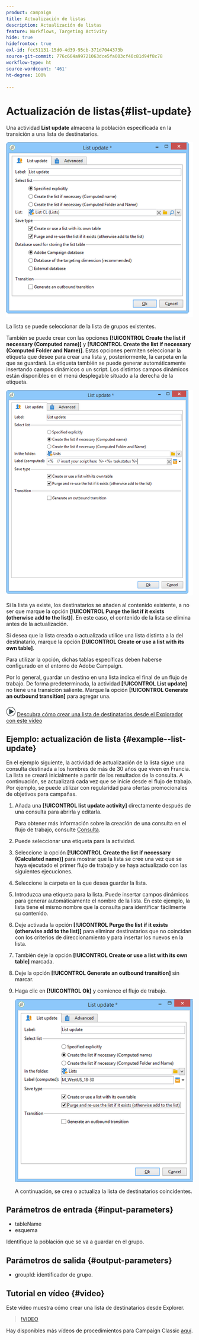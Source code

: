 ```yaml
---
product: campaign
title: Actualización de listas
description: Actualización de listas
feature: Workflows, Targeting Activity
hide: true
hidefromtoc: true
exl-id: fcc51131-15d0-4d39-95cb-371d7044373b
source-git-commit: 776c664a99721063dce5fa003cf40c81d94f8c78
workflow-type: ht
source-wordcount: '461'
ht-degree: 100%

---
```


# Actualización de listas{#list-update}



Una actividad **List update** almacena la población especificada en la transición a una lista de destinatarios.

![](assets/s_user_segmentation_update_group.png)

La lista se puede seleccionar de la lista de grupos existentes.

También se puede crear con las opciones **[!UICONTROL Create the list if necessary (Computed name)]** y **[!UICONTROL Create the list if necessary (Computed Folder and Name)]**. Estas opciones permiten seleccionar la etiqueta que desee para crear una lista y, posteriormente, la carpeta en la que se guardará. La etiqueta también se puede generar automáticamente insertando campos dinámicos o un script. Los distintos campos dinámicos están disponibles en el menú desplegable situado a la derecha de la etiqueta.

![](assets/s_user_segmentation_update_list_calc.png)

Si la lista ya existe, los destinatarios se añaden al contenido existente, a no ser que marque la opción **[!UICONTROL Purge the list if it exists (otherwise add to the list)]**. En este caso, el contenido de la lista se elimina antes de la actualización.

Si desea que la lista creada o actualizada utilice una lista distinta a la del destinatario, marque la opción **[!UICONTROL Create or use a list with its own table]**.

Para utilizar la opción, dichas tablas específicas deben haberse configurado en el entorno de Adobe Campaign.

Por lo general, guardar un destino en una lista indica el final de un flujo de trabajo. De forma predeterminada, la actividad **[!UICONTROL List update]** no tiene una transición saliente. Marque la opción **[!UICONTROL Generate an outbound transition]** para agregar una.

![](assets/do-not-localize/how-to-video.png) [Descubra cómo crear una lista de destinatarios desde el Explorador con este vídeo](#video)

## Ejemplo: actualización de lista {#example--list-update}

En el ejemplo siguiente, la actividad de actualización de la lista sigue una consulta destinada a los hombres de más de 30 años que viven en Francia. La lista se creará inicialmente a partir de los resultados de la consulta. A continuación, se actualizará cada vez que se inicie desde el flujo de trabajo. Por ejemplo, se puede utilizar con regularidad para ofertas promocionales de objetivos para campañas.

1. Añada una **[!UICONTROL list update activity]** directamente después de una consulta para abrirla y editarla.

   Para obtener más información sobre la creación de una consulta en el flujo de trabajo, consulte [Consulta](query.md).

1. Puede seleccionar una etiqueta para la actividad.
1. Seleccione la opción **[!UICONTROL Create the list if necessary (Calculated name)]** para mostrar que la lista se cree una vez que se haya ejecutado el primer flujo de trabajo y se haya actualizado con las siguientes ejecuciones.
1. Seleccione la carpeta en la que desea guardar la lista.
1. Introduzca una etiqueta para la lista. Puede insertar campos dinámicos para generar automáticamente el nombre de la lista. En este ejemplo, la lista tiene el mismo nombre que la consulta para identificar fácilmente su contenido.
1. Deje activada la opción **[!UICONTROL Purge the list if it exists (otherwise add to the list)]** para eliminar destinatarios que no coincidan con los criterios de direccionamiento y para insertar los nuevos en la lista.
1. También deje la opción **[!UICONTROL Create or use a list with its own table]** marcada.
1. Deje la opción **[!UICONTROL Generate an outbound transition]** sin marcar.
1. Haga clic en **[!UICONTROL Ok]** y comience el flujo de trabajo.

   ![](assets/s_user_segmentation_update_list_calc_example.png)

   A continuación, se crea o actualiza la lista de destinatarios coincidentes.

## Parámetros de entrada {#input-parameters}

* tableName
* esquema

Identifique la población que se va a guardar en el grupo.

## Parámetros de salida {#output-parameters}

* groupId: identificador de grupo.

## Tutorial en vídeo {#video}

Este vídeo muestra cómo crear una lista de destinatarios desde Explorer.

>[!VIDEO](https://video.tv.adobe.com/v/27504?captions=spa)

Hay disponibles más vídeos de procedimientos para Campaign Classic [aquí](https://experienceleague.adobe.com/docs/campaign-classic-learn/tutorials/overview.html?lang=es).
